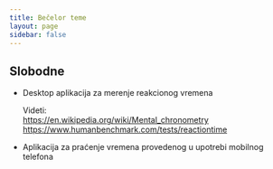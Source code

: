 ```yaml
---
title: Bečelor teme
layout: page
sidebar: false
---
```


## Slobodne


- Desktop aplikacija za merenje reakcionog vremena

  Videti:
  <br><https://en.wikipedia.org/wiki/Mental_chronometry>
  <br><https://www.humanbenchmark.com/tests/reactiontime>

- Aplikacija za praćenje vremena provedenog u upotrebi mobilnog telefona
